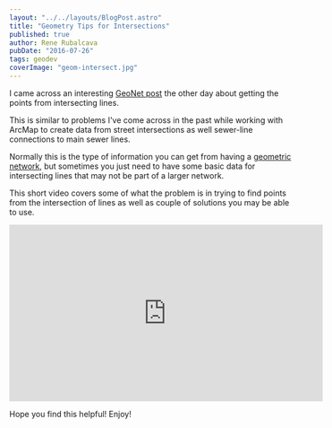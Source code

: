```yaml
---
layout: "../../layouts/BlogPost.astro"
title: "Geometry Tips for Intersections"
published: true
author: Rene Rubalcava
pubDate: "2016-07-26"
tags: geodev
coverImage: "geom-intersect.jpg"
---
```


I came across an interesting [GeoNet post](https://geonet.esri.com/thread/180187) the other day about getting the points from intersecting lines.

This is similar to problems I've come across in the past while working with ArcMap to create data from street intersections as well sewer-line connections to main sewer lines.

Normally this is the type of information you can get from having a [geometric network](http://desktop.arcgis.com/en/arcmap/10.3/manage-data/geometric-networks/managing-a-geometric-network.htm), but sometimes you just need to have some basic data for intersecting lines that may not be part of a larger network.

This short video covers some of what the problem is in trying to find points from the intersection of lines as well as couple of solutions you may be able to use.

<iframe width="560" height="315" src="https://www.youtube.com/embed/q1T1thsML2g" frameborder="0" allowfullscreen></iframe>

Hope you find this helpful! Enjoy!
